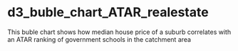 # d3_buble_chart_ATAR_realestate
This buble chart shows how median house price of a suburb correlates with an ATAR ranking of government schools in the catchment area
